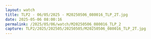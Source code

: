 ```yaml
---
layout: watch
title: TLP2 - 06/05/2025 - M20250506_080016_TLP_2T.jpg
date: 2025-05-06 08:00:16
permalink: /2025/05/06/watch/M20250506_080016_TLP_2
capture: TLP2/2025/202505/20250505/M20250506_080016_TLP_2T.jpg
---
```

